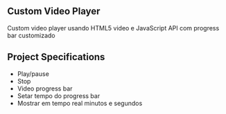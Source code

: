 ## Custom Video Player

Custom video player usando HTML5 video e JavaScript API com progress bar customizado

## Project Specifications

- Play/pause
- Stop
- Video progress bar
- Setar tempo do progress bar
- Mostrar em tempo real minutos e segundos
